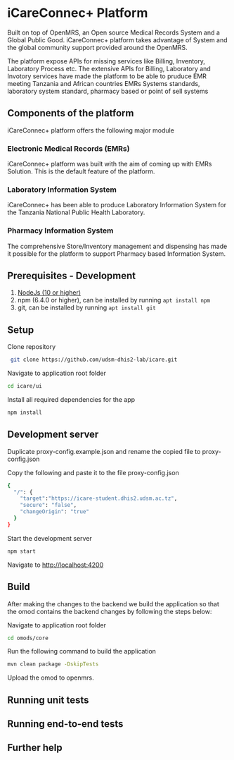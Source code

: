 # iCareConnec+ Platform

Built on top of OpenMRS, an Open source Medical Records System and a Global Public Good. iCareConnec+ platform takes advantage of System and the global community support provided around the OpenMRS.

The platform expose APIs for missing services like Billing, Inventory, Laboratory Process etc. The extensive APIs for Billing, Laboratory and Invotory services have made the platform to be able to pruduce EMR meeting Tanzania and African countries EMRs Systems standards, laboratory system standard, pharmacy based or point of sell systems

## Components of the platform

iCareConnec+ platform offers the following major module

### Electronic Medical Records (EMRs)

iCareConnec+ platform was built with the aim of coming up with EMRs Solution. This is the default feature of the platform.

### Laboratory Information System

iCareConnec+ has been able to produce Laboratory Information System for the Tanzania National Public Health Laboratory.

### Pharmacy Information System

The comprehensive Store/Inventory management and dispensing has made it possible for the platform to support Pharmacy based Information System.

## Prerequisites - Development

1. [NodeJs (10 or higher)](https://nodejs.org)
2. npm (6.4.0 or higher), can be installed by running `apt install npm`
3. git, can be installed by running `apt install git`

## Setup

Clone repository

```bash
 git clone https://github.com/udsm-dhis2-lab/icare.git
```

Navigate to application root folder

```bash
cd icare/ui
```

Install all required dependencies for the app

```bash
npm install
```

## Development server

Duplicate proxy-config.example.json and rename the copied file to proxy-config.json

Copy the following and paste it to the file proxy-config.json

```bash
{
  "/": {
    "target":"https://icare-student.dhis2.udsm.ac.tz",
    "secure": "false",
    "changeOrigin": "true"
  }
}
```

Start the development server

```bash
npm start
```

Navigate to [http://localhost:4200](http://localhost:4200)

## Build

After making the changes to the backend we build the application so that the omod contains the backend changes by following the steps below:

Navigate to application root folder

```bash
cd omods/core
```

Run the following command to build the application

```bash
mvn clean package -DskipTests
```

Upload the omod to openmrs.

## Running unit tests

## Running end-to-end tests

## Further help
